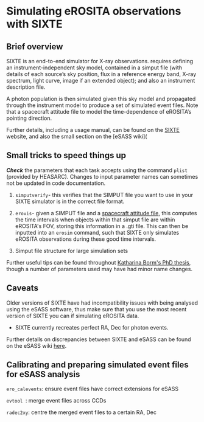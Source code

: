 # Simulating eROSITA observations with SIXTE

## Brief overview
SIXTE is an end-to-end simulator for X-ray observations. requires defining an instrument-independent sky model, contained in a 
simput file (with details of each source’s sky position, flux in a reference energy band, X-ray spectrum, light curve, image if 
an extended object); and also an instrument description file. 

A photon population is then simulated given this sky model and propagated through the instrument model to produce a 
set of simulated event files. Note that a spacecraft attitude file to model the time-dependence of eROSITA’s 
pointing direction.

Further details, including a usage manual, can be found on the [SIXTE](https://www.sternwarte.uni-erlangen.de/research/sixte/index.php) website,
and also the small section on the [eSASS wiki](
## Small tricks to speed things up
***Check*** the parameters that each task accepts using the command ```plist``` (provided by HEASARC). Changes to input 
parameter names can sometimes not be updated in code documentation.

1. ```simputverify```- this verifies that the SIMPUT file you want to use in your SIXTE simulator is in the correct file format.

2. ```erovis```- given a SIMPUT file and a [spacecraft attitude file](http://www.sternwarte.uni-erlangen.de/research/sixte/data/eRASS_Pc87M55_3dobi_att_remeis.fits.bz2), this computes the time intervals when objects within that simput file are within
eROSITA's FOV, storing this information in a .gti file. This can then be inputted into an ```erosim``` command,
such that SIXTE only simulates eROSITA observations during these good time intervals.

3. Simput file structure for large simulation sets

Further useful tips can be found throughout [Katharina Borm's PhD thesis](http://hss.ulb.uni-bonn.de/2016/4329/4329.pdf), 
though a number of parameters used may have had minor name changes.

## Caveats
Older versions of SIXTE have had incompatibility issues with being analysed using the eSASS software, thus make sure that you use the most recent version of SIXTE you can
if simulating eROSITA data.

* SIXTE currently recreates perfect RA, Dec for photon events.

Further details on discrepancies between SIXTE and eSASS can be found on the eSASS wiki [here](https://wiki.mpe.mpg.de/eRosita/EroCat/eSASSvsSIXTE).

## Calibrating and preparing simulated event files for eSASS analysis

```ero_calevents```: ensure event files have correct extensions for eSASS

```evtool ```: merge event files across CCDs

```radec2xy```: centre the merged event files to a certain RA, Dec



